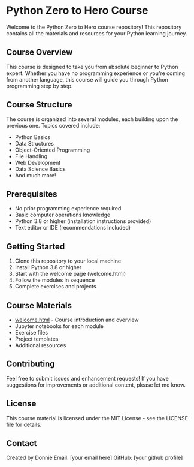 # Python Zero to Hero Course

Welcome to the Python Zero to Hero course repository! This repository contains all the materials and resources for your Python learning journey.

## Course Overview

This course is designed to take you from absolute beginner to Python expert. Whether you have no programming experience or you're coming from another language, this course will guide you through Python programming step by step.

## Course Structure

The course is organized into several modules, each building upon the previous one. Topics covered include:

- Python Basics
- Data Structures
- Object-Oriented Programming
- File Handling
- Web Development
- Data Science Basics
- And much more!

## Prerequisites

- No prior programming experience required
- Basic computer operations knowledge
- Python 3.8 or higher (installation instructions provided)
- Text editor or IDE (recommendations included)

## Getting Started

1. Clone this repository to your local machine
2. Install Python 3.8 or higher
3. Start with the welcome page (welcome.html)
4. Follow the modules in sequence
5. Complete exercises and projects

## Course Materials

- [welcome.html](welcome.html) - Course introduction and overview
- Jupyter notebooks for each module
- Exercise files
- Project templates
- Additional resources

## Contributing

Feel free to submit issues and enhancement requests! If you have suggestions for improvements or additional content, please let me know.

## License

This course material is licensed under the MIT License - see the LICENSE file for details.

## Contact

Created by Donnie
Email: [your email here]
GitHub: [your github profile]
